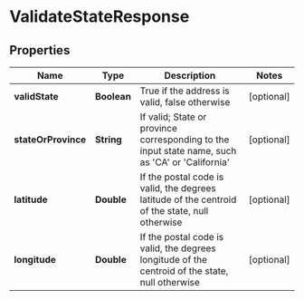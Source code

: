 
# ValidateStateResponse

## Properties
Name | Type | Description | Notes
------------ | ------------- | ------------- | -------------
**validState** | **Boolean** | True if the address is valid, false otherwise |  [optional]
**stateOrProvince** | **String** | If valid; State or province corresponding to the input state name, such as &#39;CA&#39; or &#39;California&#39; |  [optional]
**latitude** | **Double** | If the postal code is valid, the degrees latitude of the centroid of the state, null otherwise |  [optional]
**longitude** | **Double** | If the postal code is valid, the degrees longitude of the centroid of the state, null otherwise |  [optional]



